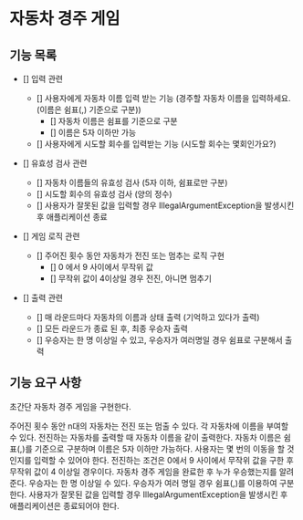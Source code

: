 # 자동차 경주 게임

## 기능 목록
- [] 입력 관련 
  - [] 사용자에게 자동차 이름 입력 받는 기능 (경주할 자동차 이름을 입력하세요. (이름은 쉼표(,) 기준으로 구분))
    - [] 자동차 이름은 쉼표를 기준으로 구분
    - [] 이름은 5자 이하만 가능
  - [] 사용자에게 시도할 회수를 입력받는 기능 (시도할 회수는 몇회인가요?)

- [] 유효성 검사 관련
  - [] 자동차 이름들의 유효성 검사 (5자 이하, 쉼표로만 구분)
  - [] 시도할 회수의 유효성 검사 (양의 정수)
  - [] 사용자가 잘못된 값을 입력할 경우 IllegalArgumentException을 발생시킨 후 애플리케이션 종료
  
- [] 게임 로직 관련 
  - [] 주어진 횟수 동안 자동차가 전진 또는 멈추는 로직 구현
    - [] 0 에서 9 사이에서 무작위 값
    - [] 무작위 값이 4이상일 경우 전진, 아니면 멈추기 

- [] 출력 관련 
  - [] 매 라운드마다 자동차의 이름과 상태 출력 (기억하고 있다가 출력)
  - [] 모든 라운드가 종료 된 후, 최종 우승자 출력 
  - [] 우승자는 한 명 이상일 수 있고, 우승자가 여러명일 경우 쉼표로 구분해서 출력


## 기능 요구 사항
초간단 자동차 경주 게임을 구현한다.

주어진 횟수 동안 n대의 자동차는 전진 또는 멈출 수 있다.
각 자동차에 이름을 부여할 수 있다. 
전진하는 자동차를 출력할 때 자동차 이름을 같이 출력한다.
자동차 이름은 쉼표(,)를 기준으로 구분하며 이름은 5자 이하만 가능하다.
사용자는 몇 번의 이동을 할 것인지를 입력할 수 있어야 한다.
전진하는 조건은 0에서 9 사이에서 무작위 값을 구한 후 무작위 값이 4 이상일 경우이다.
자동차 경주 게임을 완료한 후 누가 우승했는지를 알려준다. 우승자는 한 명 이상일 수 있다.
우승자가 여러 명일 경우 쉼표(,)를 이용하여 구분한다.
사용자가 잘못된 값을 입력할 경우 IllegalArgumentException을 발생시킨 후 애플리케이션은 종료되어야 한다.